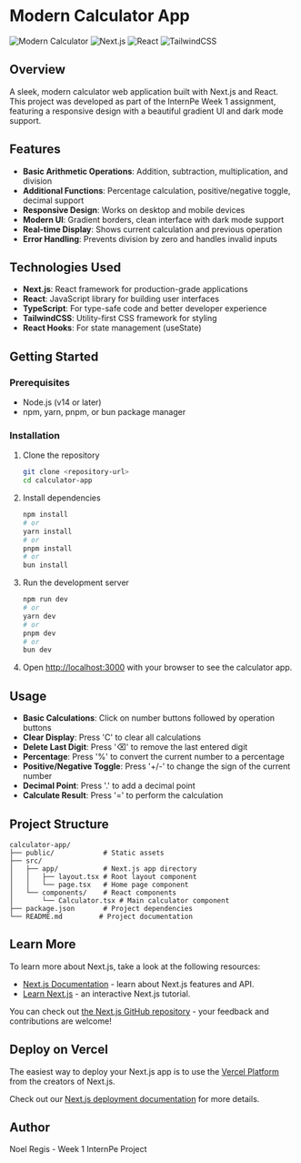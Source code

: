 # Modern Calculator App

![Modern Calculator](https://img.shields.io/badge/Modern-Calculator-blue)
![Next.js](https://img.shields.io/badge/Next.js-14-black)
![React](https://img.shields.io/badge/React-18-blue)
![TailwindCSS](https://img.shields.io/badge/TailwindCSS-3-38B2AC)

## Overview

A sleek, modern calculator web application built with Next.js and React. This project was developed as part of the InternPe Week 1 assignment, featuring a responsive design with a beautiful gradient UI and dark mode support.

## Features

- **Basic Arithmetic Operations**: Addition, subtraction, multiplication, and division
- **Additional Functions**: Percentage calculation, positive/negative toggle, decimal support
- **Responsive Design**: Works on desktop and mobile devices
- **Modern UI**: Gradient borders, clean interface with dark mode support
- **Real-time Display**: Shows current calculation and previous operation
- **Error Handling**: Prevents division by zero and handles invalid inputs

## Technologies Used

- **Next.js**: React framework for production-grade applications
- **React**: JavaScript library for building user interfaces
- **TypeScript**: For type-safe code and better developer experience
- **TailwindCSS**: Utility-first CSS framework for styling
- **React Hooks**: For state management (useState)

## Getting Started

### Prerequisites

- Node.js (v14 or later)
- npm, yarn, pnpm, or bun package manager

### Installation

1. Clone the repository
   ```bash
   git clone <repository-url>
   cd calculator-app
   ```

2. Install dependencies
   ```bash
   npm install
   # or
   yarn install
   # or
   pnpm install
   # or
   bun install
   ```

3. Run the development server
   ```bash
   npm run dev
   # or
   yarn dev
   # or
   pnpm dev
   # or
   bun dev
   ```

4. Open [http://localhost:3000](http://localhost:3000) with your browser to see the calculator app.

## Usage

- **Basic Calculations**: Click on number buttons followed by operation buttons
- **Clear Display**: Press 'C' to clear all calculations
- **Delete Last Digit**: Press '⌫' to remove the last entered digit
- **Percentage**: Press '%' to convert the current number to a percentage
- **Positive/Negative Toggle**: Press '+/-' to change the sign of the current number
- **Decimal Point**: Press '.' to add a decimal point
- **Calculate Result**: Press '=' to perform the calculation

## Project Structure

```
calculator-app/
├── public/            # Static assets
├── src/
│   ├── app/           # Next.js app directory
│   │   ├── layout.tsx # Root layout component
│   │   └── page.tsx   # Home page component
│   └── components/    # React components
│       └── Calculator.tsx # Main calculator component
├── package.json       # Project dependencies
└── README.md         # Project documentation
```

## Learn More

To learn more about Next.js, take a look at the following resources:

- [Next.js Documentation](https://nextjs.org/docs) - learn about Next.js features and API.
- [Learn Next.js](https://nextjs.org/learn) - an interactive Next.js tutorial.

You can check out [the Next.js GitHub repository](https://github.com/vercel/next.js) - your feedback and contributions are welcome!

## Deploy on Vercel

The easiest way to deploy your Next.js app is to use the [Vercel Platform](https://vercel.com/new?utm_medium=default-template&filter=next.js&utm_source=create-next-app&utm_campaign=create-next-app-readme) from the creators of Next.js.

Check out our [Next.js deployment documentation](https://nextjs.org/docs/app/building-your-application/deploying) for more details.

## Author

Noel Regis - Week 1 InternPe Project
